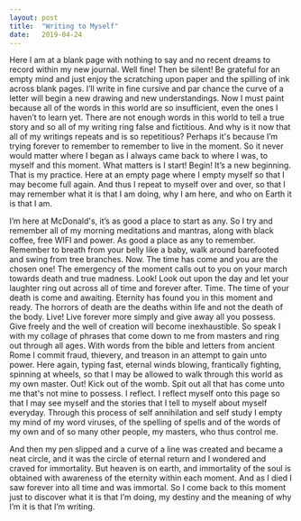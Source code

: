```yaml
---
layout: post
title:  "Writing to Myself"
date:   2019-04-24
---
```


Here I am at a blank page with nothing to say and no recent dreams to record within my new journal. Well fine! Then be silent! Be grateful for an empty mind and just enjoy the scratching upon paper and the spilling of ink across blank pages. I’ll write in fine cursive and par chance the curve of a letter will begin a new drawing and new understandings. Now I must paint because all of the words in this world are so insufficient, even the ones I haven’t to learn yet. There are not enough words in this world to tell a true story and so all of my writing ring false and fictitious. And why is it now that all of my writings repeats and is so repetitious? Perhaps it's because I’m trying forever to remember to remember to live in the moment. So it never would matter where I began as I always came back to where I was, to myself and this moment. What matters is I start! Begin! It’s a new beginning. That is my practice. Here at an empty page where I empty myself so that I may become full again. And thus I repeat to myself over and over, so that I may remember what it is that I am doing, why I am here, and who on Earth it is that I am. 

I’m here at McDonald's, it’s as good a place to start as any. So I try and remember all of my morning meditations and mantras, along with black coffee, free WIFI and power. As good a place as any to remember. Remember to breath from your belly like a baby, walk around barefooted and swing from tree branches. Now. The time has come and you are the chosen one! The emergency of the moment calls out to you on your march towards death and true madness. Look! Look out upon the day and let your laughter ring out across all of time and forever after. Time. The time of your death is come and awaiting. Eternity has found you in this moment and ready. The horrors of death are the deaths within life and not the death of the body. Live! Live forever more simply and give away all you possess. Give freely and the well of creation will become inexhaustible. So speak I with my collage of phrases that come down to me from masters and ring out through all ages. With words from the bible and letters from ancient Rome I commit fraud, thievery, and treason in an attempt to gain unto power. Here again, typing fast, eternal winds blowing, frantically fighting, spinning at wheels, so that I may be allowed to walk through this world as my own master. Out! Kick out of the womb. Spit out all that has come unto me that's not mine to possess. I reflect. I reflect myself onto this page so that I may see myself and the stories that I tell to myself about myself everyday. Through this process of self annihilation and self study I empty my mind of my word viruses, of the spelling of spells and of the words of my own and of so many other people, my masters, who thus control me.

And then my pen slipped and a curve of a line was created and became a neat circle, and it was the circle of eternal return and I wondered and craved for immortality. But heaven is on earth, and immortality of the soul is obtained with awareness of the eternity within each moment. And as I died I saw forever into all time and was immortal. So I come back to this moment just to discover what it is that I’m doing, my destiny and the meaning of why I’m it is that I’m writing.
